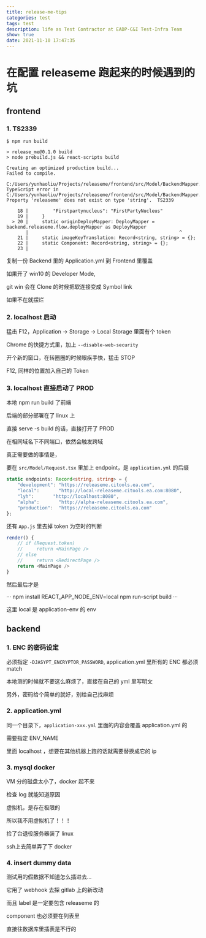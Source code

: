 ```yaml
---
title: release-me-tips
categories: test
tags: test
description: life as Test Contractor at EADP-C&I Test-Infra Team
show: true
date: 2021-11-10 17:47:35
---
```

# 在配置 releaseme 跑起来的时候遇到的坑

## frontend

### 1. TS2339

```
$ npm run build

> release_me@0.1.0 build
> node prebuild.js && react-scripts build

Creating an optimized production build...
Failed to compile.

C:/Users/yunhaoliu/Projects/releaseme/frontend/src/Model/BackendMapper.ts
TypeScript error in C:/Users/yunhaoliu/Projects/releaseme/frontend/src/Model/BackendMapper.ts(20,55):
Property 'releaseme' does not exist on type 'string'.  TS2339

    18 |         "Firstpartynucleus": "FirstPartyNucleus"
    19 |     }
  > 20 |     static originDeployMapper: DeployMapper = backend.releaseme.flow.deployMapper as DeployMapper
       |                                                       ^
    21 |     static imageKeyTranslation: Record<string, string> = {};
    22 |     static Component: Record<string, string> = {};
    23 |
```
复制一份 Backend 里的 Application.yml 到 Frontend 里覆盖

如果开了 win10 的 Developer Mode,

git win 会在 Clone 的时候把软连接变成 Symbol link

如果不在就摆烂

### 2. localhost 启动

猛击 F12，Application -> Storage -> Local Storage 里面有个 token

Chrome 的快捷方式里，加上 `--disable-web-security`

开个新的窗口，在转圈圈的时候眼疾手快，猛击 STOP

F12, 同样的位置加入自己的 Token

### 3. localhost 直接启动了 PROD

本地 npm run build 了前端

后端的部分部署在了 linux 上

直接 serve -s build 的话，直接打开了 PROD

在相同域名下不同端口，依然会触发跨域

真正需要做的事情是，

要在 `src/Model/Request.tsx` 里加上 endpoint，是 `application.yml` 的后缀

```typescript
static endpoints: Record<string, string> = {
    "development": "https://releaseme.citools.ea.com",
    "local":       "http://local-releaseme.citools.ea.com:8080",
    "lyh":       "http://localhost:8080",
    "alpha":       "http://alpha-releaseme.citools.ea.com",
    "production":  "https://releaseme.citools.ea.com"
};
```

还有 `App.js` 里去掉 token 为空时的判断

```typescript 
render() {
    // if (Request.token)
    //     return <MainPage />
    // else
    //     return <RedirectPage />
    return <MainPage />
}
```

然后最后才是 

···
npm install
REACT_APP_NODE_ENV=local npm run-script build
···

这里 local 是 application-env 的 env

## backend

### 1. ENC 的密码设定

必须指定 `-DJASYPT_ENCRYPTOR_PASSWORD`, application.yml 里所有的 ENC 都必须 match

本地测的时候就不要这么麻烦了，直接在自己的 yml 里写明文

另外，密码给个简单的就好，别给自己找麻烦

### 2. application.yml 

同一个目录下，`application-xxx.yml` 里面的内容会覆盖 application.yml 的

需要指定 ENV_NAME

里面 localhost ，想要在其他机器上跑的话就需要替换成它的 ip

### 3. mysql docker

VM 分的磁盘太小了，docker 起不来

检查 log 就能知道原因

虚拟机，是存在极限的

所以我不用虚拟机了！！！

捡了台退役服务器装了 linux

ssh上去简单弄了下 docker

### 4. insert dummy data

测试用的假数据不知道怎么插进去…

它用了 webhook 去探 gitlab 上的新改动

而且 label 是一定要包含 releaseme 的

component 也必须要在列表里

直接往数据库里插表是不行的

